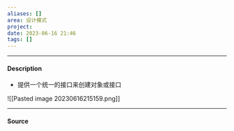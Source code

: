 ```yaml
---
aliases: []
area: 设计模式
project: 
date: 2023-06-16 21:46
tags: []
---
```

---
#### Description
- 提供一个统一的接口来创建对象或接口

![[Pasted image 20230616215159.png]]





---
#### Source
